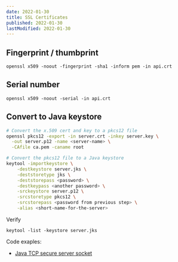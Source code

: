 ```yaml
---
date: 2022-01-30
title: SSL Certificates
published: 2022-01-30
lastModified: 2022-01-30
---
```


## Fingerprint / thumbprint

```
openssl x509 -noout -fingerprint -sha1 -inform pem -in api.crt
```

## Serial number

```
openssl x509 -noout -serial -in api.crt
```

## Convert to Java keystore

```bash
# Convert the x.509 cert and key to a pkcs12 file
openssl pkcs12 -export -in server.crt -inkey server.key \
  -out server.p12 -name <server-name> \
  -CAfile ca.pem -caname root

# Convert the pkcs12 file to a Java keystore
keytool -importkeystore \
    -destkeystore server.jks \
    -deststoretype jks \
    -deststorepass <password> \
    -destkeypass <another password> \
    -srckeystore server.p12 \
    -srcstoretype pkcs12 \
    -srcstorepass <password from previous step> \
    -alias <short-name-for-the-server>
```

Verify

```
keytool -list -keystore server.jks
```

Code exaples:

- [Java TCP secure server socket](/code/java-tcp-secure-server-socket)